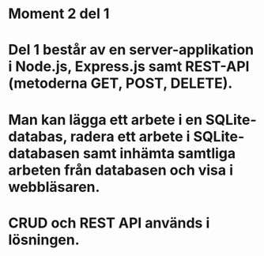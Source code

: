 # Moment 2 del 1
# Del 1 består av en server-applikation i Node.js, Express.js samt REST-API (metoderna GET, POST, DELETE).
# Man kan lägga ett arbete i en SQLite-databas, radera ett arbete i SQLite-databasen samt inhämta samtliga arbeten från databasen och visa i webbläsaren.
# CRUD och REST API används i lösningen.
